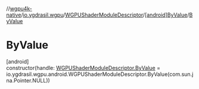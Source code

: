 //[wgpu4k-native](../../../../index.md)/[io.ygdrasil.wgpu](../../index.md)/[WGPUShaderModuleDescriptor](../index.md)/[[android]ByValue](index.md)/[ByValue](-by-value.md)

# ByValue

[android]\
constructor(handle: [WGPUShaderModuleDescriptor.ByValue](../../../io.ygdrasil.wgpu.android/-w-g-p-u-shader-module-descriptor/-by-value/index.md) = io.ygdrasil.wgpu.android.WGPUShaderModuleDescriptor.ByValue(com.sun.jna.Pointer.NULL))
